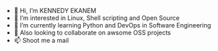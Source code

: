 - 👋 Hi, I’m KENNEDY EKANEM
- 👀 I’m interested in Linux, Shell scripting and Open Source
- 🌱 I’m currently learning Python and DevOps in Software Engineering
- 💞️ Also looking to collaborate on awsome OSS projects
- 📫 Shoot me a mail

